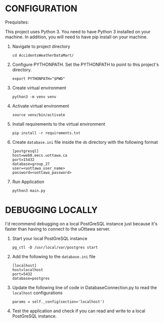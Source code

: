 # CONFIGURATION

Prequisites:

This project uses Python 3. You need to have Python 3 installed on your machine.
In addition, you will need to have pip install on your machine. 


1. Navigate to project directory

    ```
    cd AccidentsWeatherDataMart/
    ```

2. Configure PYTHONPATH. Set the PYTHONPATH to point to this project's directory.

    ```
    export PYTHONPATH="$PWD"
    ```

3. Create virtual environment

    ```
    python3 -m venv venv
    ```

4. Activate virtual environment

    ```
    source venv/bin/activate
    ```

5. Install requirements to the virtual environment

    ```
    pip install -r requirements.txt
    ```

6. Create `database.ini` file inside the `db` directory with the following format

    ```
    [postgresql]
    host=web0.eecs.uottawa.ca
    port=15432
    database=group_27
    user=<uottawa_user_name>
    password=<uottawa_password>
    ```

7. Run Application

    ```
    python3 main.py
    ```

# DEBUGGING LOCALLY

I'd recommend debugging on a local PostGreSQL instance just because it's faster than having to connect to the uOttawa server.

1. Start your local PostGreSQL instance

    ```
    pg_ctl -D /usr/local/var/postgres start
    ```
    
2. Add the following to the `database.ini` file

    ```
    [localhost]
    host=localhost
    port=5432
    database=postgres
    ```

3. Update the following line of code in DatabaseConnection.py to read the `localhost` configurations

    ```
    params = self._config(section='localhost')
    ```

4. Test the application and check if you can read and write to a local PostGreSQL instance.
